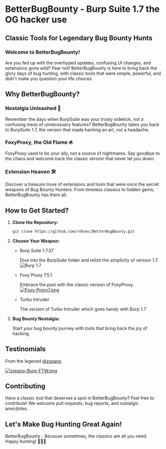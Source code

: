 # BetterBugBounty - Burp Suite 1.7 the OG hacker use

## Classic Tools for Legendary Bug Bounty Hunts

### Welcome to BetterBugBounty!

Are you fed up with the overhyped updates, confusing UI changes, and extensions gone wild? Fear not! BetterBugBounty is here to bring back the glory days of bug hunting, with classic tools that were simple, powerful, and didn't make you question your life choices.

## Why BetterBugBounty?

### Nostalgia Unleashed 🚀

Remember the days when BurpSuite was your trusty sidekick, not a confusing mess of unnecessary features? BetterBugBounty takes you back to BurpSuite 1.7, the version that made hacking an art, not a headache.

### FoxyProxy, the Old Flame 🔥

FoxyProxy used to be your ally, not a source of nightmares. Say goodbye to the chaos and welcome back the classic version that never let you down.

### Extension Heaven 🛠️

Discover a treasure trove of extensions and tools that were once the secret weapons of Bug Bounty Hunters. From timeless classics to hidden gems, BetterBugBounty has them all.

## How to Get Started?

1. **Clone the Repository:**
   ```bash
   git clone https://github.com/rohsec/BetterBugBounty.git
   ```

2. **Choose Your Weapon:**
    
    * Burp Suite 1.7.37

        Dive into the BurpSuite folder and relish the simplicity of version 1.7.
        ![Burp 1.7](https://pbs.twimg.com/media/F1jweK2akAE3cRy?format=png&name=large)
        
    * Foxy Proxy 7.5.1

        Embrace the past with the classic version of FoxyProxy.
        [![Foxy-Proxy7.png](https://i.postimg.cc/jdk2bw94/Foxy-Proxy7.png)](https://postimg.cc/CzkSC1wR)


    * Turbo Intruder

        The version of Turbo Intruder which goes handy with Burp 1.7

3. **Bug Bounty Nostalgia:**
    
    Start your bug bounty journey with tools that bring back the joy of hacking.

## Testinomials

From the legened [@zseano](https://github.com/zseano)

[![zseano-Burp-FTW.png](https://i.postimg.cc/FKwn5ZgX/zseano-Burp-FTW.png)](https://postimg.cc/v1Lv55N0)

## Contributing

Have a classic tool that deserves a spot in BetterBugBounty? Feel free to contribute! We welcome pull requests, bug reports, and nostalgic anecdotes.

## Let's Make Bug Hunting Great Again!

BetterBugBounty - Because sometimes, the classics are all you need. Happy hunting! 🕵️‍♂️✨
